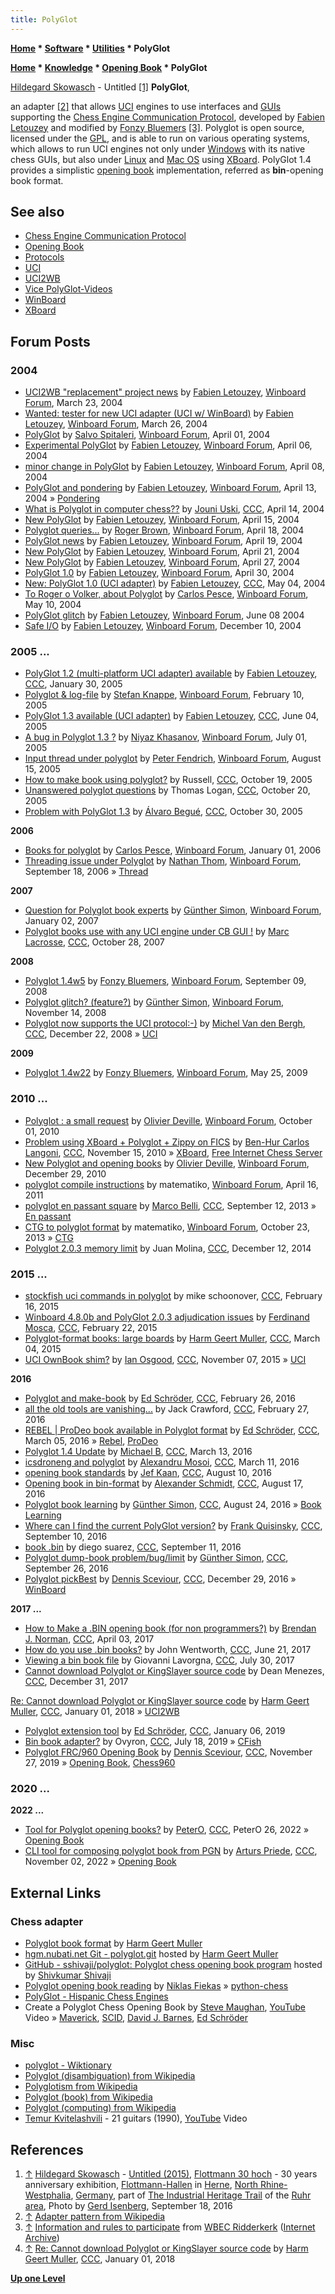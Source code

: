 ```yaml
---
title: PolyGlot
---
```

**[Home](Home "Home") \* [Software](Software "Software") \* [Utilities](Utilities "Utilities") \* PolyGlot**  

**[Home](Home "Home") \* [Knowledge](Knowledge "Knowledge") \* [Opening Book](Opening_Book "Opening Book") \* PolyGlot**



 [](File:PolyHands.JPG) [Hildegard Skowasch](Category:Hildegard_Skowasch "Category:Hildegard Skowasch") - Untitled <a id="cite-note-1" href="#cite-ref-1">[1]</a> 
**PolyGlot**,  

an adapter <a id="cite-note-2" href="#cite-ref-2">[2]</a> that allows [UCI](UCI "UCI") engines to use interfaces and [GUIs](GUI "GUI") supporting the [Chess Engine Communication Protocol](Chess_Engine_Communication_Protocol "Chess Engine Communication Protocol"), developed by [Fabien Letouzey](Fabien_Letouzey "Fabien Letouzey") and modified by [Fonzy Bluemers](Fonzy_Bluemers "Fonzy Bluemers") <a id="cite-note-3" href="#cite-ref-3">[3]</a>. Polyglot is open source, licensed under the [GPL](Free_Software_Foundation#GPL "Free Software Foundation"), and is able to run on various operating systems, which allows to run UCI engines not only under [Windows](Windows "Windows") with its native chess GUIs, but also under [Linux](Linux "Linux") and [Mac OS](Mac_OS "Mac OS") using [XBoard](XBoard "XBoard"). PolyGlot 1.4 provides a simplistic [opening book](Opening_Book "Opening Book") implementation, referred as **bin**-opening book format.



## See also


* [Chess Engine Communication Protocol](Chess_Engine_Communication_Protocol "Chess Engine Communication Protocol")
* [Opening Book](Opening_Book "Opening Book")
* [Protocols](Protocols "Protocols")
* [UCI](UCI "UCI")
* [UCI2WB](UCI2WB "UCI2WB")
* [Vice PolyGlot-Videos](Vice#Polyglot "Vice")
* [WinBoard](WinBoard "WinBoard")
* [XBoard](XBoard "XBoard")


## Forum Posts


### 2004


* [UCI2WB "replacement" project news](http://www.open-aurec.com/wbforum/viewtopic.php?f=18&t=47003) by [Fabien Letouzey](Fabien_Letouzey "Fabien Letouzey"), [Winboard Forum](Computer_Chess_Forums "Computer Chess Forums"), March 23, 2004
* [Wanted: tester for new UCI adapter (UCI w/ WinBoard)](http://www.open-aurec.com/wbforum/viewtopic.php?f=18&t=47037) by [Fabien Letouzey](Fabien_Letouzey "Fabien Letouzey"), [Winboard Forum](Computer_Chess_Forums "Computer Chess Forums"), March 26, 2004
* [PolyGlot](http://www.open-aurec.com/wbforum/viewtopic.php?f=18&t=47120) by [Salvo Spitaleri](index.php?title=Salvo_Spitaleri&action=edit&redlink=1 "Salvo Spitaleri (page does not exist)"), [Winboard Forum](Computer_Chess_Forums "Computer Chess Forums"), April 01, 2004
* [Experimental PolyGlot](http://www.open-aurec.com/wbforum/viewtopic.php?f=18&t=47173) by [Fabien Letouzey](Fabien_Letouzey "Fabien Letouzey"), [Winboard Forum](Computer_Chess_Forums "Computer Chess Forums"), April 06, 2004
* [minor change in PolyGlot](http://www.open-aurec.com/wbforum/viewtopic.php?f=18&t=47192) by [Fabien Letouzey](Fabien_Letouzey "Fabien Letouzey"), [Winboard Forum](Computer_Chess_Forums "Computer Chess Forums"), April 08, 2004
* [PolyGlot and pondering](http://www.open-aurec.com/wbforum/viewtopic.php?f=18&t=47241) by [Fabien Letouzey](Fabien_Letouzey "Fabien Letouzey"), [Winboard Forum](Computer_Chess_Forums "Computer Chess Forums"), April 13, 2004 » [Pondering](Pondering "Pondering")
* [What is Polyglot in computer chess??](https://www.stmintz.com/ccc/index.php?id=359934) by [Jouni Uski](Jouni_Uski "Jouni Uski"), [CCC](CCC "CCC"), April 14, 2004
* [New PolyGlot](http://www.open-aurec.com/wbforum/viewtopic.php?f=18&t=47275) by [Fabien Letouzey](Fabien_Letouzey "Fabien Letouzey"), [Winboard Forum](Computer_Chess_Forums "Computer Chess Forums"), April 15, 2004
* [Polyglot queries...](http://www.open-aurec.com/wbforum/viewtopic.php?f=18&t=47302) by [Roger Brown](index.php?title=Roger_Brown&action=edit&redlink=1 "Roger Brown (page does not exist)"), [Winboard Forum](Computer_Chess_Forums "Computer Chess Forums"), April 18, 2004
* [PolyGlot news](http://www.open-aurec.com/wbforum/viewtopic.php?f=18&t=47317) by [Fabien Letouzey](Fabien_Letouzey "Fabien Letouzey"), [Winboard Forum](Computer_Chess_Forums "Computer Chess Forums"), April 19, 2004
* [New PolyGlot](http://www.open-aurec.com/wbforum/viewtopic.php?f=18&t=47349) by [Fabien Letouzey](Fabien_Letouzey "Fabien Letouzey"), [Winboard Forum](Computer_Chess_Forums "Computer Chess Forums"), April 21, 2004
* [New PolyGlot](http://www.open-aurec.com/wbforum/viewtopic.php?f=18&t=47414) by [Fabien Letouzey](Fabien_Letouzey "Fabien Letouzey"), [Winboard Forum](Computer_Chess_Forums "Computer Chess Forums"), April 27, 2004
* [PolyGlot 1.0](http://www.open-aurec.com/wbforum/viewtopic.php?f=18&t=47440) by [Fabien Letouzey](Fabien_Letouzey "Fabien Letouzey"), [Winboard Forum](Computer_Chess_Forums "Computer Chess Forums"), April 30, 2004
* [New: PolyGlot 1.0 (UCI adapter)](https://www.stmintz.com/ccc/index.php?id=363195) by [Fabien Letouzey](Fabien_Letouzey "Fabien Letouzey"), [CCC](CCC "CCC"), May 04, 2004
* [To Roger o Volker, about Polyglot](http://www.open-aurec.com/wbforum/viewtopic.php?f=18&t=47541) by [Carlos Pesce](Carlos_Pesce "Carlos Pesce"), [Winboard Forum](Computer_Chess_Forums "Computer Chess Forums"), May 10, 2004
* [PolyGlot glitch](http://www.open-aurec.com/wbforum/viewtopic.php?f=18&t=47811) by [Fabien Letouzey](Fabien_Letouzey "Fabien Letouzey"), [Winboard Forum](Computer_Chess_Forums "Computer Chess Forums"), June 08 2004
* [Safe I/O](http://www.open-aurec.com/wbforum/viewtopic.php?f=4&t=945&p=4009) by [Fabien Letouzey](Fabien_Letouzey "Fabien Letouzey"), [Winboard Forum](Computer_Chess_Forums "Computer Chess Forums"), December 10, 2004


### 2005 ...


* [PolyGlot 1.2 (multi-platform UCI adapter) available](https://www.stmintz.com/ccc/index.php?id=408252) by [Fabien Letouzey](Fabien_Letouzey "Fabien Letouzey"), [CCC](CCC "CCC"), January 30, 2005
* [Polyglot & log-file](http://www.open-aurec.com/wbforum/viewtopic.php?f=2&t=1610) by [Stefan Knappe](Stefan_Knappe "Stefan Knappe"), [Winboard Forum](Computer_Chess_Forums "Computer Chess Forums"), February 10, 2005
* [PolyGlot 1.3 available (UCI adapter)](https://www.stmintz.com/ccc/index.php?id=429652) by [Fabien Letouzey](Fabien_Letouzey "Fabien Letouzey"), [CCC](CCC "CCC"), June 04, 2005
* [A bug in Polyglot 1.3 ?](http://www.open-aurec.com/wbforum/viewtopic.php?f=2&t=2978&p=14277) by [Niyaz Khasanov](index.php?title=Niyaz_Khasanov&action=edit&redlink=1 "Niyaz Khasanov (page does not exist)"), [Winboard Forum](Computer_Chess_Forums "Computer Chess Forums"), July 01, 2005
* [Input thread under polyglot](http://www.open-aurec.com/wbforum/viewtopic.php?f=4&t=3295&p=16349) by [Peter Fendrich](Peter_Fendrich "Peter Fendrich"), [Winboard Forum](Computer_Chess_Forums "Computer Chess Forums"), August 15, 2005
* [How to make book using polyglot?](https://www.stmintz.com/ccc/index.php?id=456790) by Russell, [CCC](CCC "CCC"), October 19, 2005
* [Unanswered polyglot questions](https://www.stmintz.com/ccc/index.php?id=457028) by Thomas Logan, [CCC](CCC "CCC"), October 20, 2005
* [Problem with PolyGlot 1.3](https://www.stmintz.com/ccc/index.php?id=458853) by [Álvaro Begué](%C3%81lvaro_Begu%C3%A9 "Álvaro Begué"), [CCC](CCC "CCC"), October 30, 2005


**2006**



* [Books for polyglot](http://www.open-aurec.com/wbforum/viewtopic.php?f=2&t=4061&p=20684) by [Carlos Pesce](Carlos_Pesce "Carlos Pesce"), [Winboard Forum](Computer_Chess_Forums "Computer Chess Forums"), January 01, 2006
* [Threading issue under Polyglot](http://www.open-aurec.com/wbforum/viewtopic.php?f=4&t=5603) by [Nathan Thom](Nathan_Thom "Nathan Thom"), [Winboard Forum](Computer_Chess_Forums "Computer Chess Forums"), September 18, 2006 » [Thread](Thread "Thread")


**2007**



* [Question for Polyglot book experts](http://www.open-aurec.com/wbforum/viewtopic.php?f=2&t=6058&p=29111) by [Günther Simon](G%C3%BCnther_Simon "Günther Simon"), [Winboard Forum](Computer_Chess_Forums "Computer Chess Forums"), January 02, 2007
* [Polyglot books use with any UCI engine under CB GUI !](http://www.talkchess.com/forum/viewtopic.php?t=1742) by [Marc Lacrosse](index.php?title=Marc_Lacrosse&action=edit&redlink=1 "Marc Lacrosse (page does not exist)"), [CCC](CCC "CCC"), October 28, 2007


**2008**



* [Polyglot 1.4w5](http://www.open-aurec.com/wbforum/viewtopic.php?f=2&t=49478) by [Fonzy Bluemers](Fonzy_Bluemers "Fonzy Bluemers"), [Winboard Forum](Computer_Chess_Forums "Computer Chess Forums"), September 09, 2008
* [Polyglot glitch? (feature?)](http://www.open-aurec.com/wbforum/viewtopic.php?f=4&t=49659&p=187627) by [Günther Simon](G%C3%BCnther_Simon "Günther Simon"), [Winboard Forum](Computer_Chess_Forums "Computer Chess Forums"), November 14, 2008
* [Polyglot now supports the UCI protocol:-)](http://www.talkchess.com/forum/viewtopic.php?t=25582) by [Michel Van den Bergh](Michel_Van_den_Bergh "Michel Van den Bergh"), [CCC](CCC "CCC"), December 22, 2008 » [UCI](UCI "UCI")


**2009**



* [Polyglot 1.4w22](http://www.open-aurec.com/wbforum/viewtopic.php?f=2&t=50175) by [Fonzy Bluemers](Fonzy_Bluemers "Fonzy Bluemers"), [Winboard Forum](Computer_Chess_Forums "Computer Chess Forums"), May 25, 2009


### 2010 ...


* [Polyglot : a small request](http://www.open-aurec.com/wbforum/viewtopic.php?f=2&t=51217&p=194464) by [Olivier Deville](Olivier_Deville "Olivier Deville"), [Winboard Forum](Computer_Chess_Forums "Computer Chess Forums"), October 01, 2010
* [Problem using XBoard + Polyglot + Zippy on FICS](http://www.talkchess.com/forum/viewtopic.php?t=36722) by [Ben-Hur Carlos Langoni](Ben-Hur_Carlos_Vieira_Langoni_Junior "Ben-Hur Carlos Vieira Langoni Junior"), [CCC](CCC "CCC"), November 15, 2010 » [XBoard](XBoard "XBoard"), [Free Internet Chess Server](index.php?title=Free_Internet_Chess_Server&action=edit&redlink=1 "Free Internet Chess Server (page does not exist)")
* [New Polyglot and opening books](http://www.open-aurec.com/wbforum/viewtopic.php?f=2&t=51419&p=195106) by [Olivier Deville](Olivier_Deville "Olivier Deville"), [Winboard Forum](Computer_Chess_Forums "Computer Chess Forums"), December 29, 2010
* [polyglot compile instructions](http://www.open-aurec.com/wbforum/viewtopic.php?f=4&t=51694&p=196008) by matematiko, [Winboard Forum](Computer_Chess_Forums "Computer Chess Forums"), April 16, 2011
* [polyglot en passant square](http://www.talkchess.com/forum/viewtopic.php?t=49316) by [Marco Belli](Marco_Belli "Marco Belli"), [CCC](CCC "CCC"), September 12, 2013 » [En passant](En_passant "En passant")
* [CTG to polyglot format](http://www.open-aurec.com/wbforum/viewtopic.php?f=19&t=52972) by matematiko, [Winboard Forum](Computer_Chess_Forums "Computer Chess Forums"), October 23, 2013 » [CTG](CTG "CTG")
* [Polyglot 2.0.3 memory limit](http://www.talkchess.com/forum/viewtopic.php?t=54623) by Juan Molina, [CCC](CCC "CCC"), December 12, 2014


### 2015 ...


* [stockfish uci commands in polyglot](http://www.talkchess.com/forum/viewtopic.php?t=55360) by mike schoonover, [CCC](CCC "CCC"), February 16, 2015
* [Winboard 4.8.0b and PolyGlot 2.0.3 adjudication issues](http://www.talkchess.com/forum/viewtopic.php?t=55415) by [Ferdinand Mosca](Ferdinand_Mosca "Ferdinand Mosca"), [CCC](CCC "CCC"), February 22, 2015
* [Polyglot-format books: large boards](http://www.talkchess.com/forum/viewtopic.php?t=55550) by [Harm Geert Muller](Harm_Geert_Muller "Harm Geert Muller"), [CCC](CCC "CCC"), March 04, 2015
* [UCI OwnBook shim?](http://www.talkchess.com/forum3/viewtopic.php?f=7&t=58176) by [Ian Osgood](Ian_Osgood "Ian Osgood"), [CCC](CCC "CCC"), November 07, 2015 » [UCI](UCI "UCI")


**2016**



* [Polyglot and make-book](http://www.talkchess.com/forum/viewtopic.php?t=59365) by [Ed Schröder](Ed_Schroder "Ed Schroder"), [CCC](CCC "CCC"), February 26, 2016
* [all the old tools are vanishing...](http://www.talkchess.com/forum/viewtopic.php?t=59370) by Jack Crawford, [CCC](CCC "CCC"), February 27, 2016
* [REBEL | ProDeo book available in Polyglot format](http://www.talkchess.com/forum/viewtopic.php?t=59435) by [Ed Schröder](Ed_Schroder "Ed Schroder"), [CCC](CCC "CCC"), March 05, 2016 » [Rebel](Rebel "Rebel"), [ProDeo](ProDeo "ProDeo")
* [Polyglot 1.4 Update](http://www.talkchess.com/forum/viewtopic.php?t=59496) by [Michael B](Michael_Byrne "Michael Byrne"), [CCC](CCC "CCC"), March 13, 2016
* [icsdroneng and polyglot](http://www.talkchess.com/forum/viewtopic.php?t=59481) by [Alexandru Mosoi](Alexandru_Mosoi "Alexandru Mosoi"), [CCC](CCC "CCC"), March 11, 2016
* [opening book standards](http://www.talkchess.com/forum/viewtopic.php?t=61092) by [Jef Kaan](index.php?title=Jan_Kaan&action=edit&redlink=1 "Jan Kaan (page does not exist)"), [CCC](CCC "CCC"), August 10, 2016
* [Opening book in bin-format](http://www.talkchess.com/forum/viewtopic.php?t=61146) by [Alexander Schmidt](index.php?title=Alexander_Schmidt&action=edit&redlink=1 "Alexander Schmidt (page does not exist)"), [CCC](CCC "CCC"), August 17, 2016
* [Polyglot book learning](http://www.talkchess.com/forum/viewtopic.php?t=61210) by [Günther Simon](G%C3%BCnther_Simon "Günther Simon"), [CCC](CCC "CCC"), August 24, 2016 » [Book Learning](Book_Learning "Book Learning")
* [Where can I find the current PolyGlot version?](http://www.talkchess.com/forum/viewtopic.php?t=61376) by [Frank Quisinsky](Frank_Quisinsky "Frank Quisinsky"), [CCC](CCC "CCC"), September 10, 2016
* [book .bin](http://www.talkchess.com/forum/viewtopic.php?t=61387) by diego suarez, [CCC](CCC "CCC"), September 11, 2016
* [Polyglot dump-book problem/bug/limit](http://www.talkchess.com/forum/viewtopic.php?t=61537) by [Günther Simon](G%C3%BCnther_Simon "Günther Simon"), [CCC](CCC "CCC"), September 26, 2016
* [Polyglot pickBest](http://www.talkchess.com/forum/viewtopic.php?t=62642) by [Dennis Sceviour](Dennis_Sceviour "Dennis Sceviour"), [CCC](CCC "CCC"), December 29, 2016 » [WinBoard](WinBoard "WinBoard")


**2017 ...**



* [How to Make a .BIN opening book (for non programmers?)](http://www.talkchess.com/forum/viewtopic.php?t=63635) by [Brendan J. Norman](index.php?title=Brendan_J._Norman&action=edit&redlink=1 "Brendan J. Norman (page does not exist)"), [CCC](CCC "CCC"), April 03, 2017
* [How do you use .bin books?](http://www.talkchess.com/forum/viewtopic.php?t=64359) by John Wentworth, [CCC](CCC "CCC"), June 21, 2017
* [Viewing a bin book file](http://www.talkchess.com/forum/viewtopic.php?t=64765) by Giovanni Lavorgna, [CCC](CCC "CCC"), July 30, 2017
* [Cannot download Polyglot or KingSlayer source code](http://www.talkchess.com/forum/viewtopic.php?t=66194) by Dean Menezes, [CCC](CCC "CCC"), December 31, 2017


 [Re: Cannot download Polyglot or KingSlayer source code](http://www.talkchess.com/forum/viewtopic.php?t=66194&start=6) by [Harm Geert Muller](Harm_Geert_Muller "Harm Geert Muller"), [CCC](CCC "CCC"), January 01, 2018 » [UCI2WB](UCI2WB "UCI2WB")
* [Polyglot extension tool](http://www.talkchess.com/forum3/viewtopic.php?f=2&t=69509) by [Ed Schröder](Ed_Schroder "Ed Schroder"), [CCC](CCC "CCC"), January 06, 2019
* [Bin book adapter?](http://www.talkchess.com/forum3/viewtopic.php?f=2&t=71311) by Ovyron, [CCC](CCC "CCC"), July 18, 2019 » [CFish](CFish "CFish")
* [Polyglot FRC/960 Opening Book](http://www.talkchess.com/forum3/viewtopic.php?f=7&t=72432) by [Dennis Sceviour](Dennis_Sceviour "Dennis Sceviour"), [CCC](CCC "CCC"), November 27, 2019 » [Opening Book](Opening_Book "Opening Book"), [Chess960](Chess960 "Chess960")


### 2020 ...


**2022 ...**



* [Tool for Polyglot opening books?](http://www.talkchess.com/forum3/viewtopic.php?f=2&t=80901) by [PeterO](index.php?title=PeterO&action=edit&redlink=1 "PeterO (page does not exist)"), [CCC](CCC "CCC"), PeterO 26, 2022 » [Opening Book](Opening_Book "Opening Book")
* [CLI tool for composing polyglot book from PGN](http://www.talkchess.com/forum3/viewtopic.php?f=7&t=80944) by [Arturs Priede](index.php?title=Arturs_Priede&action=edit&redlink=1 "Arturs Priede (page does not exist)"), [CCC](CCC "CCC"), November 02, 2022 » [Opening Book](Opening_Book "Opening Book")


## External Links


### Chess adapter


* [Polyglot book format](http://hgm.nubati.net/book_format.html) by [Harm Geert Muller](Harm_Geert_Muller "Harm Geert Muller")
* [hgm.nubati.net Git - polyglot.git](http://hgm.nubati.net/cgi-bin/gitweb.cgi?p=polyglot.git;a=summary) hosted by [Harm Geert Muller](Harm_Geert_Muller "Harm Geert Muller")
* [GitHub - sshivaji/polyglot: Polyglot chess opening book program](https://github.com/sshivaji/polyglot) hosted by [Shivkumar Shivaji](index.php?title=Shivkumar_Shivaji&action=edit&redlink=1 "Shivkumar Shivaji (page does not exist)")
* [Polyglot opening book reading](https://python-chess.readthedocs.io/en/latest/polyglot.html) by [Niklas Fiekas](Niklas_Fiekas "Niklas Fiekas") » [python-chess](Python-chess "Python-chess")
* [PolyGlot - Hispanic Chess Engines](https://sites.google.com/site/hispanicchessengines/polyglot)
* Create a Polyglot Chess Opening Book by [Steve Maughan](Steve_Maughan "Steve Maughan"), [YouTube](https://en.wikipedia.org/wiki/YouTube) Video » [Maverick](Maverick "Maverick"), [SCID](SCID "SCID"), [David J. Barnes](David_J._Barnes "David J. Barnes"), [Ed Schröder](Ed_Schroder "Ed Schroder")


 
### Misc


* [polyglot - Wiktionary](http://en.wiktionary.org/wiki/polyglot)
* [Polyglot (disambiguation) from Wikipedia](https://en.wikipedia.org/wiki/Polyglot_%28disambiguation%29)
* [Polyglotism from Wikipedia](https://en.wikipedia.org/wiki/Polyglotism)
* [Polyglot (book) from Wikipedia](https://en.wikipedia.org/wiki/Polyglot_%28book%29)
* [Polyglot (computing) from Wikipedia](https://en.wikipedia.org/wiki/Polyglot_%28computing%29)
* [Temur Kvitelashvili](http://www.temurkvitelashvili.com/) - 21 guitars (1990), [YouTube](https://en.wikipedia.org/wiki/YouTube) Video


 
## References


1. <a id="cite-ref-1" href="#cite-note-1">↑</a> [Hildegard Skowasch](Category:Hildegard_Skowasch "Category:Hildegard Skowasch") - [Untitled (2015)](http://www.hildegardskowasch.de/english/arbeiten/index.html), [Flottmann 30 hoch](http://flottmann-hallen.de/event/884/flottmann-30-hoch) - 30 years anniversary exhibition, [Flottmann-Hallen](Category:Flottmann "Category:Flottmann") in [Herne](https://en.wikipedia.org/wiki/Herne,_North_Rhine-Westphalia), [North Rhine-Westphalia](https://en.wikipedia.org/wiki/North_Rhine-Westphalia), [Germany](https://en.wikipedia.org/wiki/Germany), part of [The Industrial Heritage Trail](Category:Industrial_Heritage_Trail "Category:Industrial Heritage Trail") of the [Ruhr area](https://en.wikipedia.org/wiki/Ruhr), Photo by [Gerd Isenberg](Gerd_Isenberg "Gerd Isenberg"), September 18, 2016
2. <a id="cite-ref-2" href="#cite-note-2">↑</a> [Adapter pattern from Wikipedia](https://en.wikipedia.org/wiki/Adapter_pattern)
3. <a id="cite-ref-3" href="#cite-note-3">↑</a> [Information and rules to participate](https://web.archive.org/web/20150213221910/http://wbec-ridderkerk.nl/html/info.htm) from [WBEC Ridderkerk](WBEC "WBEC") ([Internet Archive](https://en.wikipedia.org/wiki/Internet_Archive))
4. <a id="cite-ref-4" href="#cite-note-4">↑</a> [Re: Cannot download Polyglot or KingSlayer source code](http://www.talkchess.com/forum/viewtopic.php?t=66194&start=6) by [Harm Geert Muller](Harm_Geert_Muller "Harm Geert Muller"), [CCC](CCC "CCC"), January 01, 2018

**[Up one Level](Utilities "Utilities")**







 
